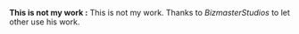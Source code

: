 **This is not my work :**
This is not my work. Thanks to *BizmasterStudios* to let other use his work.
